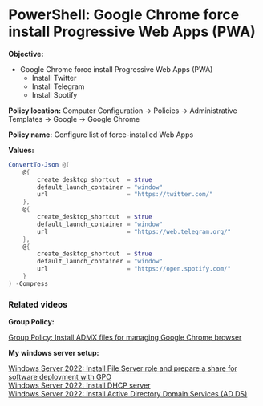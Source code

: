 # PowerShell: Google Chrome force install Progressive Web Apps (PWA)

<b>Objective:</b>

* Google Chrome force install Progressive Web Apps (PWA)
    * Install Twitter
    * Install Telegram
    * Install Spotify

<b>Policy location:</b> Computer Configuration -> Policies -> Administrative Templates -> Google -> Google Chrome

<b>Policy name:</b> Configure list of force-installed Web Apps

<b>Values:</b>

```powershell
ConvertTo-Json @(
    @{
        create_desktop_shortcut  = $true
        default_launch_container = "window"  
        url                      = "https://twitter.com/"
    },
    @{
        create_desktop_shortcut  = $true
        default_launch_container = "window"  
        url                      = "https://web.telegram.org/"
    },
    @{
        create_desktop_shortcut  = $true
        default_launch_container = "window"  
        url                      = "https://open.spotify.com/"
    }
) -Compress
```

### Related videos

<b>Group Policy:</b> <br />

[Group Policy: Install ADMX files for managing Google Chrome browser](https://youtu.be/CvTRn6JwPmM)

<b>My windows server setup:</b> <br />

[Windows Server 2022: Install File Server role and prepare a share for software deployment with GPO](https://youtu.be/jEWSdC2qwyA) <br />
[Windows Server 2022: Install DHCP server](https://youtu.be/8n0MD9stQis) <br />
[Windows Server 2022: Install Active Directory Domain Services (AD DS)](https://youtu.be/1cYewbW3Tl0) <br />